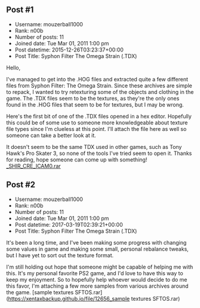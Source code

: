 ## Post #1
- Username: mouzerball1000
- Rank: n00b
- Number of posts: 11
- Joined date: Tue Mar 01, 2011 1:00 pm
- Post datetime: 2015-12-26T03:23:37+00:00
- Post Title: Syphon Filter The Omega Strain (.TDX)

Hello,

I've managed to get into the .HOG files and extracted quite a few different files from Syphon Filter: The Omega Strain. Since these archives are simple to repack, I wanted to try retexturing some of the objects and clothing in the game. The .TDX files seem to be the textures, as they're the only ones found in the .HOG files that seem to be for textures, but I may be wrong.



Here's the first bit of one of the .TDX files opened in a hex editor. Hopefully this could be of some use to someone more knowledgeable about texture file types since I'm clueless at this point. I'll attach the file here as well so someone can take a better look at it.

It doesn't seem to be the same TDX used in other games, such as Tony Hawk's Pro Skater 3, so none of the tools I've tried seem to open it. Thanks for reading, hope someone can come up with something!
[_SHIR_CRE_ICAM0.rar](https://xentaxbackup.github.io/file/10219__SHIR_CRE_ICAM0.rar)
## Post #2
- Username: mouzerball1000
- Rank: n00b
- Number of posts: 11
- Joined date: Tue Mar 01, 2011 1:00 pm
- Post datetime: 2017-03-19T02:39:21+00:00
- Post Title: Syphon Filter The Omega Strain (.TDX)

It's been a long time, and I've been making some progress with changing some values in game and making some small, personal rebalance tweaks, but I have yet to sort out the texture format. 

I'm still holding out hope that someone might be capable of helping me with this. It's my personal favorite PS2 game, and I'd love to have this way to keep my enjoyment. So to hopefully help whoever would decide to do me this favor, I'm attaching a few more samples from various archives around the game.
[sample textures SFTOS.rar](https://xentaxbackup.github.io/file/12656_sample textures SFTOS.rar)
